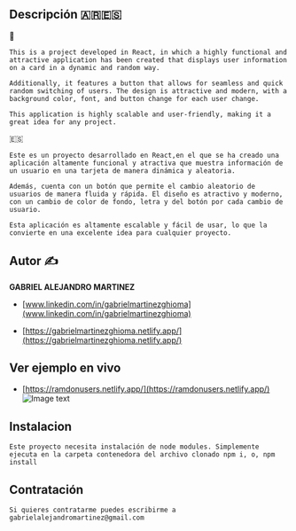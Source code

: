 ## Descripción 🇦🇷🇪🇸

🏴󠁧󠁢󠁥󠁮󠁧󠁿
		
	This is a project developed in React, in which a highly functional and attractive application has been created that displays user information on a card in a dynamic and random way. 

	Additionally, it features a button that allows for seamless and quick random switching of users. The design is attractive and modern, with a background color, font, and button change for each user change. 

	This application is highly scalable and user-friendly, making it a great idea for any project.

🇪🇸
	
	Este es un proyecto desarrollado en React,en el que se ha creado una aplicación altamente funcional y atractiva que muestra información de un usuario en una tarjeta de manera dinámica y aleatoria.

	Además, cuenta con un botón que permite el cambio aleatorio de usuarios de manera fluida y rápida. El diseño es atractivo y moderno, con un cambio de color de fondo, letra y del botón por cada cambio de usuario.

	Esta aplicación es altamente escalable y fácil de usar, lo que la convierte en una excelente idea para cualquier proyecto.





## Autor ✍

**GABRIEL ALEJANDRO MARTINEZ**

-	[www.linkedin.com/in/gabrielmartinezghioma](www.linkedin.com/in/gabrielmartinezghioma)

-	[https://gabrielmartinezghioma.netlify.app/](https://gabrielmartinezghioma.netlify.app/)

## Ver ejemplo en vivo

- [https://ramdonusers.netlify.app/](https://ramdonusers.netlify.app/)
![Image text](https://github.com/gabrielmartinezghioma/React-Academlo/blob/main/src/images/ilustracion.png)



## Instalacion 

	Este proyecto necesita instalación de node modules. Simplemente ejecuta en la carpeta contenedora del archivo clonado npm i, o, npm install

## Contratación 
	Si quieres contratarme puedes escribirme a gabrielalejandromartinez@gmail.com

